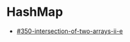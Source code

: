 # HashMap

* [#350-intersection-of-two-arrays-ii-e](../by-number/300-350.md#350-intersection-of-two-arrays-ii-e "mention")
